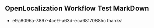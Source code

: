 ## OpenLocalization Workflow Test MarkDown
* e9a8096a-7897-4ce9-a63d-eca68170885c 
thanks!<!--HONumber=Mar16_HO3-->
